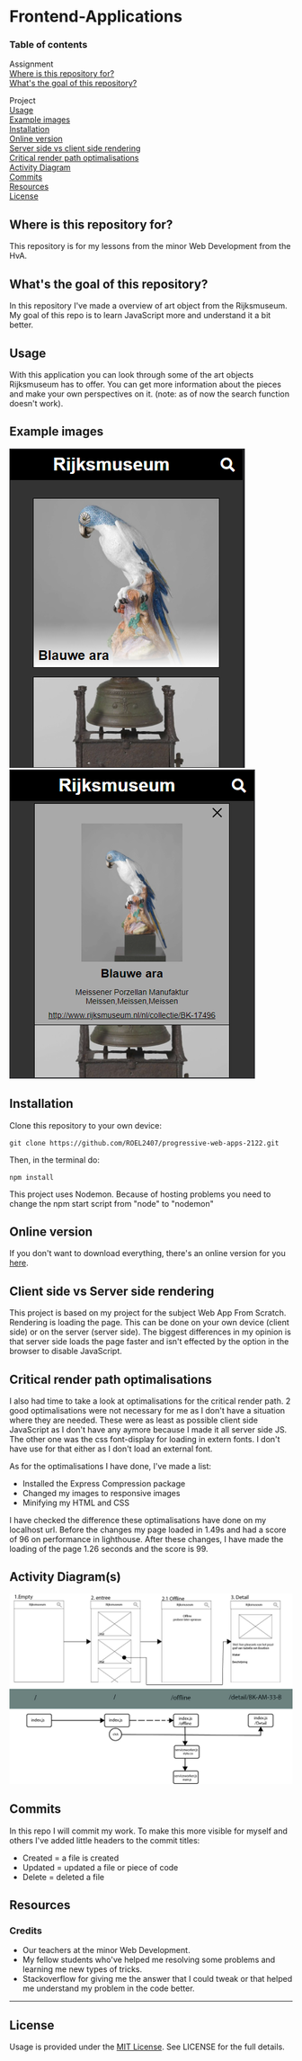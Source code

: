 # Frontend-Applications

### Table of contents
Assignment<br />
[Where is this repository for?](https://github.com/ROEL2407/progressive-web-apps-2122#where-is-this-repository-for)<br />
[What's the goal of this repository?](https://github.com/ROEL2407/progressive-web-apps-2122#whats-the-goal-of-this-repository)

Project<br />
[Usage](https://github.com/ROEL2407/progressive-web-apps-2122#usage)<br />
[Example images](https://github.com/ROEL2407/progressive-web-apps-2122#example-images)<br />
[Installation](https://github.com/ROEL2407/progressive-web-apps-2122#installation)<br />
[Online version](https://github.com/ROEL2407/progressive-web-apps-2122#online-version)<br />
[Server side vs client side rendering](https://github.com/ROEL2407/progressive-web-apps-2122#client-side-vs-server-side-rendering)<br />
[Critical render path optimalisations](https://github.com/ROEL2407/progressive-web-apps-2122#critical-render-path-optimalisations)<br />
[Activity Diagram](https://github.com/ROEL2407/progressive-web-apps-2122#activity-diagrams)<br />
[Commits](https://github.com/ROEL2407/progressive-web-apps-2122#commits)<br />
[Resources](https://github.com/ROEL2407/progressive-web-apps-2122#resources)<br />
[License](https://github.com/ROEL2407/progressive-web-apps-2122#license)

## Where is this repository for?
This repository is for my lessons from the minor Web Development from the HvA. 

## What's the goal of this repository?
In this repository I've made a overview of art object from the Rijksmuseum. My goal of this repo is to learn JavaScript more and understand it a bit better.

## Usage
With this application you can look through some of the art objects Rijksmuseum has to offer. You can get more information about the pieces and make your own perspectives on it. (note: as of now the search function doesn't work).

## Example images
<img src="https://github.com/ROEL2407/Rijksmuseum_overzicht/blob/main/wiki_images/voorbeeld_overzicht.PNG">
<img src="https://github.com/ROEL2407/Rijksmuseum_overzicht/blob/main/wiki_images/voorbeeld_detail.PNG">

## Installation
Clone this repository to your own device:
```console
git clone https://github.com/ROEL2407/progressive-web-apps-2122.git
```
Then, in the terminal do:
```console
npm install
```
This project uses Nodemon. Because of hosting problems you need to change the npm start script from "node" to "nodemon"

## Online version
If you don't want to download everything, there's an online version for you [here](https://pwa-rijksmuseum-roel.herokuapp.com/).

## Client side vs Server side rendering
This project is based on my project for the subject Web App From Scratch. Rendering is loading the page. This can be done on your own device (client side) or on the server (server side). The biggest differences in my opinion is that server side loads the page faster and isn't effected by the option in the browser to disable JavaScript.

## Critical render path optimalisations
I also had time to take a look at optimalisations for the critical render path. 2 good optimalisations were not necessary for me as I don't have a situation where they are needed. These were as least as possible client side JavaScript as I don't have any aymore because I made it all server side JS. The other one was the css font-display for loading in extern fonts. I don't have use for that either as I don't load an external font.

As for the optimalisations I have done, I've made a list:
- Installed the Express Compression package
- Changed my images to responsive images
- Minifying my HTML and CSS

I have checked the difference these optimalisations have done on my localhost url.
Before the changes my page loaded in 1.49s and had a score of 96 on performance in lighthouse.
After these changes, I have made the loading of the page 1.26 seconds and the score is 99. 

## Activity Diagram(s)
<img src="https://github.com/ROEL2407/progressive-web-apps-2122/blob/main/readme-img/activity.jpg">


## Commits
In this repo I will commit my work. To make this more visible for myself and others I've added little headers to the commit titles:
* Created = a file is created
* Updated = updated a file or piece of code
* Delete = deleted a file

## Resources
### Credits
* Our teachers at the minor Web Development.
* My fellow students who've helped me resolving some problems and learning me new types of tricks.
* Stackoverflow for giving me the answer that I could tweak or that helped me understand my problem in the code better.  
<hr />

## License
Usage is provided under the [MIT License](https://github.com/ROEL2407/Rijksmuseum_overzicht/blob/main/LICENSE). See LICENSE for the full details.

